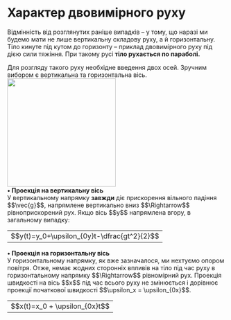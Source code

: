 # Характер двовимiрного руху

Вiдмiннiсть вiд розглянутих ранiше випадкiв – у тому, що наразi ми будемо мати не лише вертикальну складову руху, а й горизонтальну. Тiло кинуте пiд кутом до горизонту – приклад двовимiрного руху пiд дiєю сили тяжiння. При такому русi <b>тiло
рухається по параболi.</b>
<br>
<div class="space">Для розгляду такого руху необхiдне введення двох осей. Зручним вибором є вертикальна та горизонтальна вiсь.</div>

<img class="image" width="250" src="https://rawgit.com/chudaol/ed-era-book-physics/master/images/chapter_3/1.png" />

<div class="space"><b>• Проекцiя на вертикальну вiсь</b>
<br>
У вертикальному напрямку <b>завжди</b> дiє прискорення вiльного падiння $$\vec{g}$$, напрямлене вертикально вниз $$\Rightarrow$$ <span class="p1">рiвноприскорений рух.</span> Якщо вiсь $$y$$ напрямлена вгору, в загальному випадку:</div>
<div class="space"><div class="centered-table-wrapper">
<table class="centered-table">
<tr class="eq">
<td class="eq">
<p1>$$y(t)=y_0+\upsilon_{0y}t-\dfrac{gt^2}{2}$$</p1>
</td>
</tr>
</table></div></div>
<p></p>

<div class="space"><b>• Проекцiя на горизонтальну вiсь</b>
<br>
У горизонтальному напрямку, як вже зазначалося, ми нехтуємо опором повiтря. Отже, немає жодних стороннiх впливiв на тiло пiд час руху в горизонтальному напрямку $$\Rightarrow$$ <span class="p1">рiвномiрний рух.</span> Проекцiя швидкостi на вiсь $$x$$ пiд час всього руху не змiнюється i дорiвнює проекцiї початкової швидкостi $$\upsilon_x = \upsilon_{0x}$$.</div>
<div class="centered-table-wrapper">
<table class="centered-table">
<tr class="eq">
<td class="eq">
<p1>$$x(t)=x_0 + \upsilon_{0x}t$$</p1>
</td>
</tr>
</table></div>